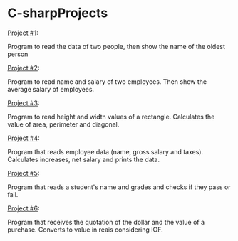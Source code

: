 # C-sharpProjects

[Project #1](https://github.com/lanyarag/C-sharpProjects/tree/main/NameAge):

Program to read the data of two people, then show the name of the oldest person

[Project #2](https://github.com/lanyarag/C-sharpProjects/tree/main/employees/employees):

Program to read name and salary of two employees. Then show the average salary of employees.

[Project #3](https://github.com/lanyarag/C-sharpProjects/tree/main/rectangle):

Program to read height and width values of a rectangle. Calculates the value of area, perimeter and diagonal.

[Project #4](https://github.com/lanyarag/C-sharpProjects/tree/main/employee2):

Program that reads employee data (name, gross salary and taxes). Calculates increases, net salary and prints the data.

[Project #5](https://github.com/lanyarag/C-sharpProjects/tree/main/Student):

Program that reads a student's name and grades and checks if they pass or fail.

[Project #6](https://github.com/lanyarag/C-sharpProjects/tree/main/Dolar):

Program that receives the quotation of the dollar and the value of a purchase. Converts to value in reais considering IOF.
